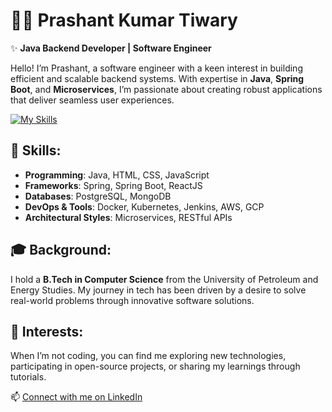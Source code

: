 # 👨‍💻 Prashant Kumar Tiwary

✨ **Java Backend Developer | Software Engineer**

Hello! I’m Prashant, a software engineer with a keen interest in building efficient and scalable backend systems. With expertise in **Java**, **Spring Boot**, and **Microservices**, I’m passionate about creating robust applications that deliver seamless user experiences.

[![My Skills](https://skillicons.dev/icons?i=java,html,css,javascript,spring,react,postgres,mongodb,docker,kubernetes,jenkins,aws,gcp,git,github,linux,idea,postman,maven,gradle&theme=dark)](https://skillicons.dev)

## 🚀 Skills:
- **Programming**: Java, HTML, CSS, JavaScript
- **Frameworks**: Spring, Spring Boot, ReactJS
- **Databases**: PostgreSQL, MongoDB
- **DevOps & Tools**: Docker, Kubernetes, Jenkins, AWS, GCP
- **Architectural Styles**: Microservices, RESTful APIs

## 🎓 Background:
I hold a **B.Tech in Computer Science** from the University of Petroleum and Energy Studies. My journey in tech has been driven by a desire to solve real-world problems through innovative software solutions.

## 🌟 Interests:
When I’m not coding, you can find me exploring new technologies, participating in open-source projects, or sharing my learnings through tutorials.

📫 [Connect with me on LinkedIn](https://www.linkedin.com/in/your-profile](https://www.linkedin.com/in/prashant-kumar-tiwary-a7a741161/))
